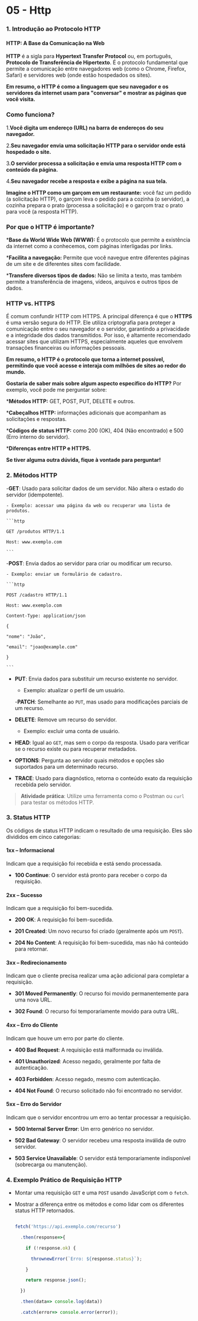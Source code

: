 # 05 - Http

### 1. Introdução ao Protocolo HTTP

#### HTTP: A Base da Comunicação na Web

**HTTP** é a sigla para **Hypertext Transfer Protocol** ou, em português, **Protocolo de Transferência de Hipertexto**. É o protocolo fundamental que permite a comunicação entre navegadores web (como o Chrome, Firefox, Safari) e servidores web (onde estão hospedados os sites).

**Em resumo, o HTTP é como a linguagem que seu navegador e os servidores da internet usam para "conversar" e mostrar as páginas que você visita.**

### Como funciona?

1.**Você digita um endereço (URL) na barra de endereços do seu navegador.**

2.**Seu navegador envia uma solicitação HTTP para o servidor onde está hospedado o site.**

3.**O servidor processa a solicitação e envia uma resposta HTTP com o conteúdo da página.**

4.**Seu navegador recebe a resposta e exibe a página na sua tela.**

**Imagine o HTTP como um garçom em um restaurante:** você faz um pedido (a solicitação HTTP), o garçom leva o pedido para a cozinha (o servidor), a cozinha prepara o prato (processa a solicitação) e o garçom traz o prato para você (a resposta HTTP).

### Por que o HTTP é importante?

***Base da World Wide Web (WWW):** É o protocolo que permite a existência da internet como a conhecemos, com páginas interligadas por links.

***Facilita a navegação:** Permite que você navegue entre diferentes páginas de um site e de diferentes sites com facilidade.

***Transfere diversos tipos de dados:** Não se limita a texto, mas também permite a transferência de imagens, vídeos, arquivos e outros tipos de dados.

### HTTP vs. HTTPS

É comum confundir HTTP com HTTPS. A principal diferença é que o **HTTPS** é uma versão segura do HTTP. Ele utiliza criptografia para proteger a comunicação entre o seu navegador e o servidor, garantindo a privacidade e a integridade dos dados transmitidos. Por isso, é altamente recomendado acessar sites que utilizam HTTPS, especialmente aqueles que envolvem transações financeiras ou informações pessoais.

**Em resumo, o HTTP é o protocolo que torna a internet possível, permitindo que você acesse e interaja com milhões de sites ao redor do mundo.**

**Gostaria de saber mais sobre algum aspecto específico do HTTP?** Por exemplo, você pode me perguntar sobre:

***Métodos HTTP:** GET, POST, PUT, DELETE e outros.

***Cabeçalhos HTTP:** informações adicionais que acompanham as solicitações e respostas.

***Códigos de status HTTP:** como 200 (OK), 404 (Não encontrado) e 500 (Erro interno do servidor).

***Diferenças entre HTTP e HTTPS.**

**Se tiver alguma outra dúvida, fique à vontade para perguntar!**

### 2. Métodos HTTP

   -**GET**: Usado para solicitar dados de um servidor. Não altera o estado do servidor (idempotente).

    - Exemplo: acessar uma página da web ou recuperar uma lista de produtos.

    ```http

    GET /produtos HTTP/1.1

    Host: www.exemplo.com

    ```

   -**POST**: Envia dados ao servidor para criar ou modificar um recurso.

    - Exemplo: enviar um formulário de cadastro.

    ```http

    POST /cadastro HTTP/1.1

    Host: www.exemplo.com

    Content-Type: application/json

    {

    "nome": "João",

    "email": "joao@example.com"

    }

    ```

- **PUT**: Envia dados para substituir um recurso existente no servidor.

    - Exemplo: atualizar o perfil de um usuário.

   -**PATCH**: Semelhante ao `PUT`, mas usado para modificações parciais de um recurso.

- **DELETE**: Remove um recurso do servidor.

    - Exemplo: excluir uma conta de usuário.

- **HEAD**: Igual ao `GET`, mas sem o corpo da resposta. Usado para verificar se o recurso existe ou para recuperar metadados.

- **OPTIONS**: Pergunta ao servidor quais métodos e opções são suportados para um determinado recurso.

- **TRACE**: Usado para diagnóstico, retorna o conteúdo exato da requisição recebida pelo servidor.

> **Atividade prática**: Utilize uma ferramenta como o Postman ou `curl` para testar os métodos HTTP.

### 3. Status HTTP

   Os códigos de status HTTP indicam o resultado de uma requisição. Eles são divididos em cinco categorias:

#### 1xx – Informacional

   Indicam que a requisição foi recebida e está sendo processada.

- **100 Continue**: O servidor está pronto para receber o corpo da requisição.

#### 2xx – Sucesso

   Indicam que a requisição foi bem-sucedida.

- **200 OK**: A requisição foi bem-sucedida.

- **201 Created**: Um novo recurso foi criado (geralmente após um `POST`).

- **204 No Content**: A requisição foi bem-sucedida, mas não há conteúdo para retornar.

#### 3xx – Redirecionamento

   Indicam que o cliente precisa realizar uma ação adicional para completar a requisição.

- **301 Moved Permanently**: O recurso foi movido permanentemente para uma nova URL.

- **302 Found**: O recurso foi temporariamente movido para outra URL.

#### 4xx – Erro do Cliente

   Indicam que houve um erro por parte do cliente.

- **400 Bad Request**: A requisição está malformada ou inválida.

- **401 Unauthorized**: Acesso negado, geralmente por falta de autenticação.

- **403 Forbidden**: Acesso negado, mesmo com autenticação.

- **404 Not Found**: O recurso solicitado não foi encontrado no servidor.

#### 5xx – Erro do Servidor

   Indicam que o servidor encontrou um erro ao tentar processar a requisição.

- **500 Internal Server Error**: Um erro genérico no servidor.

- **502 Bad Gateway**: O servidor recebeu uma resposta inválida de outro servidor.

- **503 Service Unavailable**: O servidor está temporariamente indisponível (sobrecarga ou manutenção).

### 4. Exemplo Prático de Requisição HTTP

- Montar uma requisição `GET` e uma `POST` usando JavaScript com o `fetch`.
- Mostrar a diferença entre os métodos e como lidar com os diferentes status HTTP retornados.

  ```javascript

  fetch('https://api.exemplo.com/recurso')

    .then(response=>{

      if (!response.ok) {

        thrownewError(`Erro: ${response.status}`);

      }

      return response.json();

    })

    .then(data=> console.log(data))

    .catch(error=> console.error(error));

  ```

